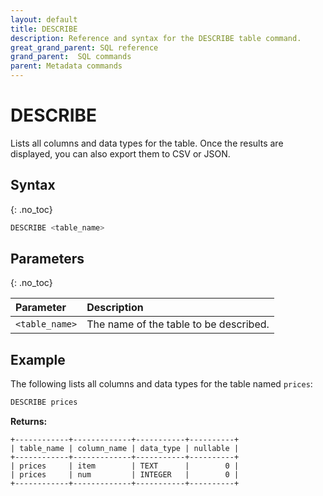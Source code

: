 ```yaml
---
layout: default
title: DESCRIBE
description: Reference and syntax for the DESCRIBE table command.
great_grand_parent: SQL reference
grand_parent:  SQL commands
parent: Metadata commands
---
```


# DESCRIBE

Lists all columns and data types for the table. Once the results are displayed, you can also export them to CSV or JSON.

## Syntax
{: .no_toc}

```sql
DESCRIBE <table_name>
```

## Parameters  
{: .no_toc} 

| Parameter      | Description                           |
| :-------------- | :------------------------------------- |
| `<table_name>` | The name of the table to be described. |

## Example 

The following lists all columns and data types for the table named `prices`:

```sql
DESCRIBE prices
```

**Returns:**

```
+------------+-------------+-----------+----------+
| table_name | column_name | data_type | nullable |
+------------+-------------+-----------+----------+
| prices     | item        | TEXT      |        0 |
| prices     | num         | INTEGER   |        0 |
+------------+-------------+-----------+----------+
```

